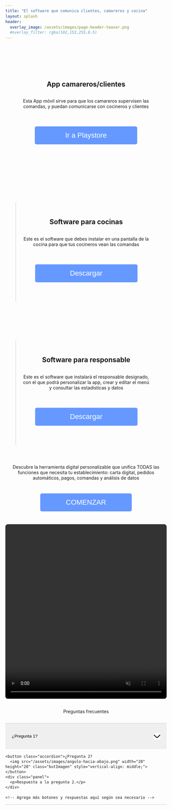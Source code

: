 ```yaml
---
title: "El software que comunica clientes, camareros y cocina"
layout: splash
header:
  overlay_image: /assets/images/page-header-teaser.png
  #overlay_filter: rgba(102,153,255,0.5)
---
```



<div class="plan-container">
<div class="plan" style="border-left: 0px;">
    <h2>App camareros/clientes</h2>
    <p>Esta App móvil sirve para que los camareros supervisen las comandas, y puedan comunicarse con cocineros y clientes</p>
    <button class="plan-button" onclick="location.href='/payment_form/?plan=Gratis'">Ir a Playstore</button>
  </div>

  <div class="plan">
    <h2>Software para cocinas</h2>
    <p>Este es el software que debes instalar en una pantalla de la cocina para que tus cocineros vean las comandas</p>
    <button class="plan-button" onclick="location.href='/payment_form/?plan=Pro'">Descargar</button>
  </div>

  <div class="plan">
    <h2>Software para responsable</h2>
    <p>Este es el software que instalará el responsable designado, con el que podrá personalizar la app, crear y editar el menú y consultar las estadísticas y datos</p>
    <button class="plan-button" onclick="location.href='/payment_form/?plan=Premium'">Descargar</button>
  </div>
</div>

<div style="text-align:center;">
  Descubre la herramienta digital personalizable que unifica TODAS las funciones que necesita tu establecimiento: carta digital, pedidos automáticos, pagos, comandas y análisis de datos
</div>

<div style="text-align:center;">
  <button class="plan-button" id="login-link" onclick="openNetlifyIdentity()">COMENZAR</button>
</div>

<div style="margin: 0 auto; text-align:center;">
  <video width="900" height="544" style="border-radius: 8px; max-width: 900px; max-height: 100%; width: 100%;" autoplay loop muted>
    <source src="/assets/videos/your-video.mp4" type="video/mp4">
  </video>
</div>

<div style="text-align:center;margin: 2em;">
  Preguntas frecuentes
</div>

<div style="margin: 0 auto; text-align:center;">
  <div id="faq" class="faq" style="margin-top: 20px; margin: 0 auto;">
    <button class="accordion">¿Pregunta 1?
      <img src="/assets/images/angulo-hacia-abajo.png" width="20" height="20" class="butImagen" style="vertical-align: middle;">
    </button>
    <div class="panel">
      <p>Respuesta a la pregunta 1.</p>
    </div>

    <button class="accordion">¿Pregunta 2?
      <img src="/assets/images/angulo-hacia-abajo.png" width="20" height="20" class="butImagen" style="vertical-align: middle;">
    </button>
    <div class="panel">
      <p>Respuesta a la pregunta 2.</p>
    </div>

    <!-- Agrega más botones y respuestas aquí según sea necesario -->
  </div>
</div>

<style>
  
.plan-container {
  display: flex;
  justify-content: center;
  flex-wrap: wrap;
}

.plan {
  width: 400px; /* Ancho deseado de cada plan */
  padding: 20px;
  border-left: 1px solid #ccc;
  text-align: center;
  margin-bottom: 60px; /* Espacio inferior entre cada plan */
  margin-top: 60px;
  display: flex;
  flex-direction: column;
  justify-content: space-between;
}
  .plan-button {
    background-color: #6699ff;
    color: white;
    border: none;
    padding: 15px 80px;
    margin: 40px;
    text-align: center;
    text-decoration: none;
    display: inline-block;
    font-size: 22px;
    border-radius: 5px;
    cursor: pointer;
  }

  .faq {
    width: 100%;
    max-width: 41rem;
    margin-left: auto;
    margin-right: auto;
    margin-top: 4em;
    text-align: left;
    border-bottom: 1px solid #ccc;
  }

  .faq1_question {
      border-top: 1px solid var(--gray-200);
      cursor: pointer;
      justify-content: space-between;
      align-items: center;
      padding-top: 1.5rem;
      padding-bottom: 1rem;
      display: flex;
  }

  .accordion {
    width: 100%;
    padding: 20px 20px;
    text-align: left;
    border: none;
    cursor: pointer;
    text-decoration: none;
    line-height: 40px;
    outline: none;
    border-top: 1px solid #ccc;
  }

  .butImagen {
    transition: transform 0.3s ease;
  }

  .butImagen.rotated {
    transform: rotate(180deg);
  }

  img {
    float: right;
    margin-left: 10px;
    margin-bottom: 10px;
    margin-top: 10px;
  }

  .accordion:hover {}

  .accordion:focus, .accordion:active {
    outline: none;
  }

  .active, .accordion:hover {}

  .panel {
    padding: 0 18px;
    height: 0;
    overflow: hidden;
    transition: height 0.3s ease;
  }

  .panel.open {
    height: auto;
  }

</style>




<script>
  var acc = document.querySelectorAll(".accordion");

  acc.forEach(function(item) {
    item.addEventListener("click", function() {
      this.classList.toggle("active");
      this.querySelector("img").classList.toggle("rotated");

      var panel = this.nextElementSibling;
      if (panel.style.height) {
        panel.style.height = null;
      } else {
        panel.style.height = panel.scrollHeight + "px";
      }
    });
  });
</script>
